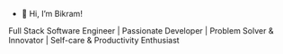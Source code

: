 - 👋 Hi, I’m Bikram!
  
Full Stack Software Engineer | Passionate Developer | Problem Solver & Innovator | Self-care & Productivity Enthusiast


